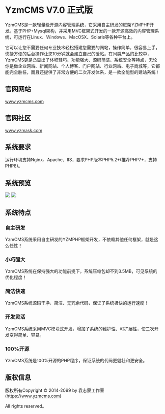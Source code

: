 YzmCMS V7.0 正式版
===============
YzmCMS是一款轻量级开源内容管理系统，它采用自主研发的框架YZMPHP开发。基于PHP+Mysql架构，并采用MVC框架式开发的一款开源高效的内容管理系统，可运行在Linux、Windows、MacOSX、Solaris等各种平台上。

它可以让您不需要任何专业技术轻松搭建您需要的网站，操作简单，很容易上手，快捷方便的后台操作让您10分钟就会建立自己的爱站。在同类产品的比较中，YzmCMS更是凸显出了体积轻巧、功能强大、源码简洁、系统安全等特点，无论你是做企业网站、新闻网站、个人博客、门户网站、行业网站、电子商城等，它都能完全胜任，而且还提供了非常方便的二次开发体系，是一款全能型的建站系统！

## 官网网站
www.yzmcms.com

## 官网社区
www.yzmask.com

## 系统要求
运行环境支持Nginx、Apache、IIS，要求PHP版本PHP5.2+(推荐PHP7+，支持PHP8)。

## 系统预览
<img src="https://www.yzmcms.com/doc/images/yzmcms_1.png">
<img src="https://www.yzmcms.com/doc/images/yzmcms_2.png">

## 系统特点

### 自主研发
YzmCMS系统采用自主研发的YZMPHP框架开发，不依赖其他任何框架，就是这么任性！

### 小巧强大
YzmCMS系统在保持强大的功能前提下，系统压缩包却不到3.5MB，可见系统的优化程度！

### 简洁快速
YzmCMS系统源码干净、简洁、无冗余代码，保证了系统极快的运行速度！

### 开发灵活
YzmCMS系统采用MVC模块式开发，增加了系统的维护性、可扩展性，使二次开发变得简单、容易。

### 100%开源
YzmCMS系统是100%开源的PHP程序，保证系统的代码更健壮和更安全。



## 版权信息

版权所有Copyright © 2014-2099 by 袁志蒙工作室 (https://www.yzmcms.com)

All rights reserved。